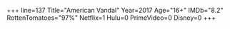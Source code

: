 +++
line=137
Title="American Vandal"
Year=2017
Age="16+"
IMDb="8.2"
RottenTomatoes="97%"
Netflix=1
Hulu=0
PrimeVideo=0
Disney=0
+++


